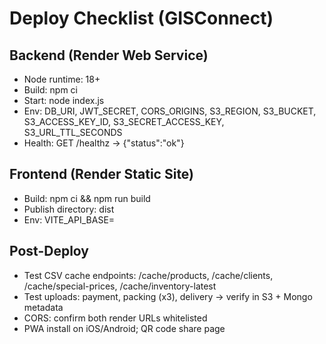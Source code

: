 # Deploy Checklist (GISConnect)
## Backend (Render Web Service)
- Node runtime: 18+
- Build: npm ci
- Start: node index.js
- Env: DB_URI, JWT_SECRET, CORS_ORIGINS, S3_REGION, S3_BUCKET, S3_ACCESS_KEY_ID, S3_SECRET_ACCESS_KEY, S3_URL_TTL_SECONDS
- Health: GET /healthz -> {"status":"ok"}

## Frontend (Render Static Site)
- Build: npm ci && npm run build
- Publish directory: dist
- Env: VITE_API_BASE=<Render backend URL>

## Post-Deploy
- Test CSV cache endpoints: /cache/products, /cache/clients, /cache/special-prices, /cache/inventory-latest
- Test uploads: payment, packing (x3), delivery -> verify in S3 + Mongo metadata
- CORS: confirm both render URLs whitelisted
- PWA install on iOS/Android; QR code share page
